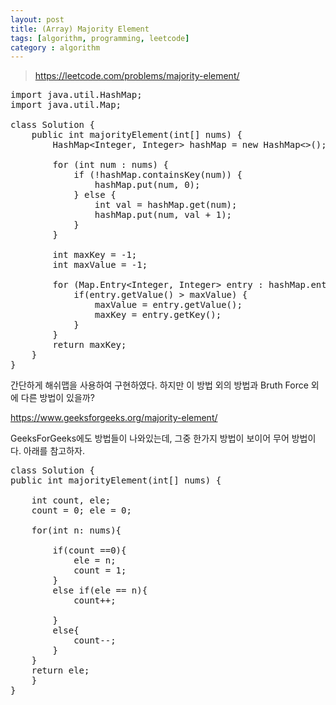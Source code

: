 ```yaml
---
layout: post
title: (Array) Majority Element 
tags: [algorithm, programming, leetcode]
category : algorithm
---
```


> <https://leetcode.com/problems/majority-element/>

<pre class="prettyprint">
import java.util.HashMap;
import java.util.Map;

class Solution {
    public int majorityElement(int[] nums) {
        HashMap&lt;Integer, Integer&gt; hashMap = new HashMap&lt;&gt;();

        for (int num : nums) {
            if (!hashMap.containsKey(num)) {
                hashMap.put(num, 0);
            } else {
                int val = hashMap.get(num);
                hashMap.put(num, val + 1);
            }
        }

        int maxKey = -1;
        int maxValue = -1;

        for (Map.Entry&lt;Integer, Integer&gt; entry : hashMap.entrySet()) {
            if(entry.getValue() &gt; maxValue) {
                maxValue = entry.getValue();
                maxKey = entry.getKey();
            }
        }
        return maxKey;
    }
}
</pre>

간단하게 해쉬맵을 사용하여 구현하였다. 하지만 이 방법 외의 방법과 Bruth Force 외에 다른 방법이 있을까?

<https://www.geeksforgeeks.org/majority-element/>

GeeksForGeeks에도 방법들이 나와있는데, 그중 한가지 방법이 보이어 무어 방법이다. 아래를 참고하자.

<pre class="prettyprint">
class Solution {
public int majorityElement(int[] nums) {

    int count, ele;
    count = 0; ele = 0;
    
    for(int n: nums){
        
        if(count ==0){
            ele = n;
            count = 1;
        }
        else if(ele == n){
            count++;
            
        }
        else{
            count--;
        }
    }
    return ele;
    }
}
</pre>
